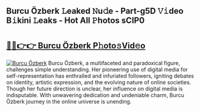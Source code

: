 ## Burcu Özberk 𝙻eaked 𝙽u𝚍e - Part-g5D 𝚅𝚒deo B𝚒kini 𝙻eaks - Hot All 𝙿hotos sCIP0

# <h2><a href="http://ld12hd.urlbe.top/?page=Burcu+%c3%96zberk">🔗🔗👉👉 Burcu Özberk P𝚑oto𝚜Vid𝚎o</a></h2>

[![Burcu Özberk](https://i.imgur.com/eBuTRDB.gif)](http://ld12hd.urlbe.top/?page=Burcu+%c3%96zberk)
Burcu Özberk, a multifaceted and paradoxical figure, challenges simple understanding. Her pioneering use of digital media for self-representation has enthralled and infuriated followers, igniting debates on identity, artistic expression, and the evolving nature of online societies. Though her future direction is unclear, her influence on digital media is indisputable. With unwavering dedication and undeniable charm, Burcu Özberk journey in the online universe is unending.
